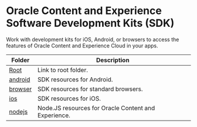 # Oracle Content and Experience Software Development Kits (SDK)

Work with  development kits for iOS, Android, or browsers to access the features of Oracle Content and Experience Cloud in your apps. 


| Folder  | Description |
| ------------- | ------------- |
|  [Root](/../../) | Link to root folder.|
|  [android](android/) | SDK resources for Android. |
|  [browser](browser/) | SDK resources for standard browsers. |
|  [ios](ios/) | SDK resources for iOS. |
|  [nodejs](nodejs/) | Node.JS resources for Oracle Content and Experience. |



